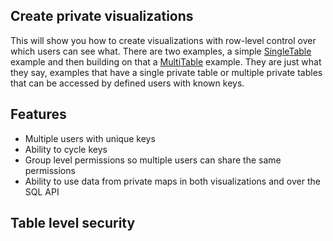 ## Create private visualizations

This will show you how to create visualizations with row-level control over which users can see what. There are two examples, a simple [SingleTable](read-only/SingleTable.md) example and then building on that a [MultiTable](read-only/MultiTable.md) example. They are just what they say, examples that have a single private table or multiple private tables that can be accessed by defined users with known keys. 

## Features

 * Multiple users with unique keys
 * Ability to cycle keys 
 * Group level permissions so multiple users can share the same permissions
 * Ability to use data from private maps in both visualizations and over the SQL API

## Table level security

